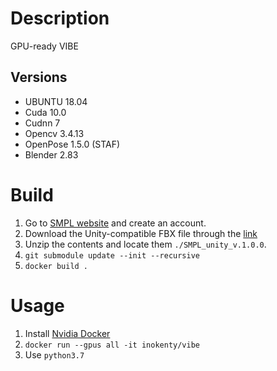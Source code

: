 # Description
GPU-ready VIBE

## Versions
* UBUNTU 18.04
* Cuda 10.0
* Cudnn 7
* Opencv 3.4.13
* OpenPose 1.5.0 (STAF)
* Blender 2.83

# Build
1. Go to [SMPL website](https://smpl.is.tue.mpg.de/) and create an account.
1. Download the Unity-compatible FBX file through the [link](https://psfiles.is.tuebingen.mpg.de/downloads/smpl/SMPL_unity_v-1-0-0-zip)
1. Unzip the contents and locate them `./SMPL_unity_v.1.0.0`.
1. ```git submodule update --init --recursive```
1. ```docker build .```

# Usage
1. Install [Nvidia Docker](https://docs.nvidia.com/datacenter/cloud-native/container-toolkit/install-guide.html#docker)
1. ```docker run --gpus all -it inokenty/vibe```
1. Use ```python3.7```
